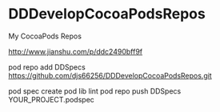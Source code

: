 # DDDevelopCocoaPodsRepos
My CocoaPods Repos

http://www.jianshu.com/p/ddc2490bff9f


pod repo add DDSpecs https://github.com/djs66256/DDDevelopCocoaPodsRepos.git

pod spec create
pod lib lint
pod repo push DDSpecs YOUR_PROJECT.podspec
